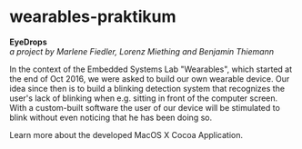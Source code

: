 # wearables-praktikum

<b>EyeDrops</b><br>
<i>a project by Marlene Fiedler, Lorenz Miething and Benjamin Thiemann</i>

In the context of the Embedded Systems Lab "Wearables", which started at the end of Oct 2016, we were asked to build our own wearable device. Our idea since then is to build a blinking detection system that recognizes the user's lack of blinking when e.g. sitting in front of the computer screen. With a custom-built software the user of our device will be stimulated to blink without even noticing that he has been doing so.




Learn more about the developed MacOS X Cocoa Application.
